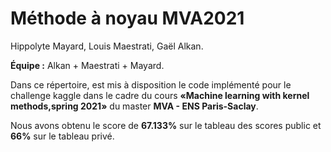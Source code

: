 # Méthode à noyau MVA2021

Hippolyte Mayard, Louis Maestrati, Gaël Alkan. 

**Équipe :** Alkan + Maestrati + Mayard.

Dans ce répertoire, est mis à disposition le code implémenté pour le challenge kaggle dans le cadre du cours **«Machine learning with kernel methods,spring 2021»** du master **MVA - ENS Paris-Saclay**.

Nous avons obtenu le score de **67.133%** sur le tableau des scores public et **66%** sur le tableau privé. 

